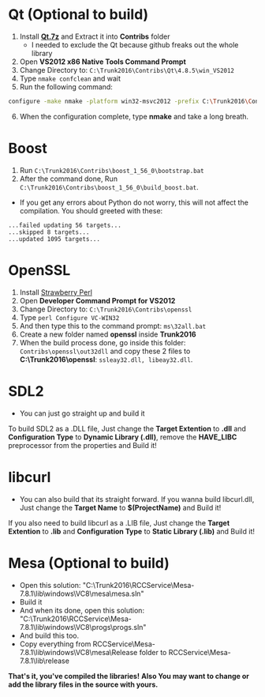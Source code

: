 # Qt (Optional to build)
1. Install **[Qt.7z](https://drive.google.com/file/d/10zhRv421d2DUdF7eV-dqR4cIDTZAhiDL/view?usp=sharing)** and Extract it into **Contribs** folder
   - I needed to exclude the Qt because github freaks out the whole library
2. Open **VS2012 x86 Native Tools Command Prompt**
3. Change Directory to: `C:\Trunk2016\Contribs\Qt\4.8.5\win_VS2012`
4. Type `nmake confclean` and wait
5. Run the following command:
```sh
configure -make nmake -platform win32-msvc2012 -prefix C:\Trunk2016\Contribs\Qt\4.8.5\win_VS2012 -opensource -confirm-license -opengl desktop -nomake examples -nomake tests -webkit -xmlpatterns
```
6. When the configuration complete, type **nmake** and take a long breath.
 
# Boost
1. Run `C:\Trunk2016\Contribs\boost_1_56_0\bootstrap.bat`
2. After the command done, Run `C:\Trunk2016\Contribs\boost_1_56_0\build_boost.bat`.
- If you get any errors about Python do not worry, this will not affect the compilation.
You should greeted with these:
```
...failed updating 56 targets...
...skipped 8 targets...
...updated 1095 targets...
```

# OpenSSL
1. Install [Strawberry Perl](https://strawberryperl.com/)
2. Open **Developer Command Prompt for VS2012**
3. Change Directory to: `C:\Trunk2016\Contribs\openssl`
4. Type `perl Configure VC-WIN32`
5. And then type this to the command prompt: `ms\32all.bat`
6. Create a new folder named **openssl** inside **Trunk2016**
7. When the build process done, go inside this folder: `Contribs\openssl\out32dll` and copy these 2 files to **C:\Trunk2016\openssl**: `ssleay32.dll, libeay32.dll`.

# SDL2
- You can just go straight up and build it

To build SDL2 as a .DLL file, Just change the **Target Extention** to **.dll** and **Configuration Type** to **Dynamic Library (.dll)**, remove the **HAVE_LIBC** preprocessor from the properties and Build it!

# libcurl
- You can also build that its straight forward.
If you wanna build libcurl.dll, Just change the **Target Name** to **$(ProjectName)** and Build it!

If you also need to build libcurl as a .LIB file, Just change the **Target Extention** to **.lib** and **Configuration Type** to **Static Library (.lib)** and Build it!

# Mesa (Optional to build)
- Open this solution: "C:\Trunk2016\RCCService\Mesa-7.8.1\lib\windows\VC8\mesa\mesa.sln"
- Build it
- And when its done, open this solution: "C:\Trunk2016\RCCService\Mesa-7.8.1\lib\windows\VC8\progs\progs.sln"
- And build this too.
- Copy everything from RCCService\Mesa-7.8.1\lib\windows\VC8\mesa\Release folder to RCCService\Mesa-7.8.1\lib\release

**That's it, you've compiled the libraries!**
**Also You may want to change or add the library files in the source with yours.**